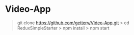 # Video-App
> git clone https://github.com/getterv/Video-App.git
    > cd ReduxSimpleStarter
    > npm install
    > npm start
